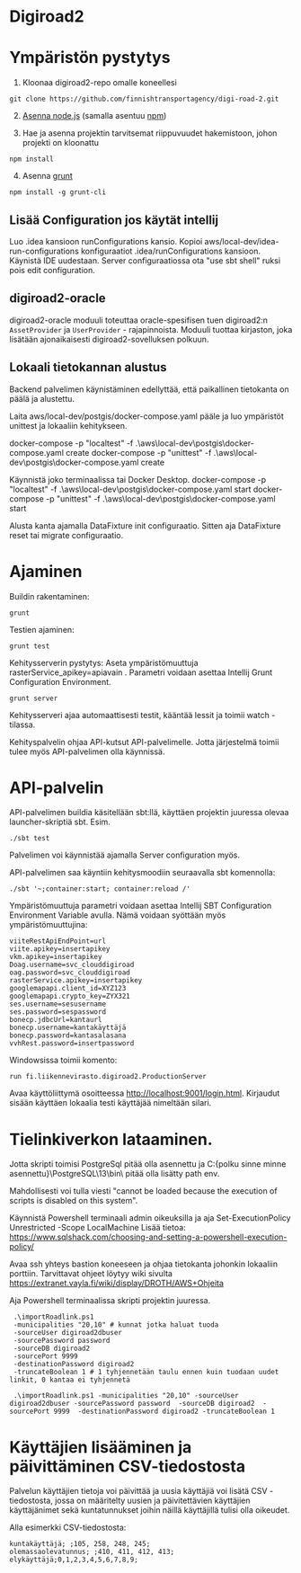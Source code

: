 Digiroad2
=========

Ympäristön pystytys
===================

1. Kloonaa digiroad2-repo omalle koneellesi

  ```
  git clone https://github.com/finnishtransportagency/digi-road-2.git
  ```

2. [Asenna node.js](http://howtonode.org/how-to-install-nodejs) (samalla asentuu [npm](https://npmjs.org/))


3. Hae ja asenna projektin tarvitsemat riippuvuudet hakemistoon, johon projekti on kloonattu

  ```
  npm install
  ```

4. Asenna [grunt](http://gruntjs.com/getting-started)

  ```
  npm install -g grunt-cli
  ```

Lisää Configuration jos käytät intellij
----------------

Luo .idea kansioon runConfigurations kansio. Kopioi aws/local-dev/idea-run-configurations konfiguraatiot
.idea/runConfigurations kansioon. Käynistä IDE uudestaan. Server configuraatiossa ota "use sbt shell" ruksi pois edit configuration.

digiroad2-oracle
----------------

digiroad2-oracle moduuli toteuttaa oracle-spesifisen tuen digiroad2:n `AssetProvider` ja `UserProvider` - rajapinnoista.
Moduuli tuottaa kirjaston, joka lisätään ajonaikaisesti digiroad2-sovelluksen polkuun.

Lokaali tietokannan alustus
----------------

Backend palvelimen käynistäminen edellyttää, että paikallinen tietokanta on päälä ja alustettu.

Laita aws/local-dev/postgis/docker-compose.yaml pääle ja luo ympäristöt unittest ja lokaaliin kehitykseen.

docker-compose -p "localtest" -f .\aws\local-dev\postgis\docker-compose.yaml create
docker-compose -p "unittest" -f .\aws\local-dev\postgis\docker-compose.yaml create

Käynnistä joko terminaalissa tai Docker Desktop.
docker-compose -p "localtest" -f .\aws\local-dev\postgis\docker-compose.yaml start
docker-compose -p "unittest" -f .\aws\local-dev\postgis\docker-compose.yaml start

Alusta kanta ajamalla DataFixture init configuraatio. Sitten aja DataFixture reset tai migrate configuraatio.

Ajaminen
========

Buildin rakentaminen:
```
grunt
```

Testien ajaminen:
```
grunt test
```

Kehitysserverin pystytys:
Aseta ympäristömuuttuja rasterService_apikey=apiavain . 
Parametri voidaan asettaa Intellij Grunt Configuration Environment.
```
grunt server
```
Kehitysserveri ajaa automaattisesti testit, kääntää lessit ja toimii watch -tilassa.

Kehityspalvelin ohjaa API-kutsut API-palvelimelle. Jotta järjestelmä toimii tulee myös API-palvelimen olla käynnissä.

API-palvelin
============

API-palvelimen buildia käsitellään sbt:llä, käyttäen projektin juuressa olevaa launcher-skriptiä sbt. Esim.

```
./sbt test
```

Palvelimen voi käynnistää ajamalla Server configuration myös.

API-palvelimen saa käyntiin kehitysmoodiin seuraavalla sbt komennolla:
```
./sbt '~;container:start; container:reload /'
```

Ympäristömuuttuja parametri voidaan asettaa Intellij SBT Configuration Environment Variable avulla.
Nämä voidaan syöttään myös ympäristömuuttujina:
```
viiteRestApiEndPoint=url
viite.apikey=insertapikey
vkm.apikey=insertapikey 
Doag.username=svc_clouddigiroad
oag.password=svc_clouddigiroad 
rasterService.apikey=insertapikey
googlemapapi.client_id=XYZ123
googlemapapi.crypto_key=ZYX321
ses.username=sesusername
ses.password=sespassword
bonecp.jdbcUrl=kantaurl
bonecp.username=kantakäyttäjä
bonecp.password=kantasalasana
vvhRest.password=insertpassword
```
Windowsissa toimii komento:
```
run fi.liikennevirasto.digiroad2.ProductionServer
```

Avaa käyttöliittymä osoitteessa <http://localhost:9001/login.html>.
Kirjaudut sisään käyttäen lokaalia testi käyttäjää nimeltään silari.


Tielinkiverkon lataaminen.
======================================================

Jotta skripti toimisi PostgreSql pitää olla asennettu ja C:\{polku sinne minne asennettu}\PostgreSQL\13\bin\ pitää olla lisätty path env.

Mahdollisesti voi tulla viesti "cannot be loaded because the execution of scripts is disabled on this system". 

Käynnistä Powershell terminaali admin oikeuksilla ja aja Set-ExecutionPolicy Unrestricted -Scope LocalMachine
Lisää tietoa: https://www.sqlshack.com/choosing-and-setting-a-powershell-execution-policy/

Avaa ssh yhteys bastion koneeseen ja ohjaa tietokanta johonkin lokaaliin porttiin. Tarvittavat ohjeet löytyy wiki sivulta https://extranet.vayla.fi/wiki/display/DROTH/AWS+Ohjeita

Aja Powershell terminaalissa skripti projektin juuressa.
```
 .\importRoadlink.ps1 
 -municipalities "20,10" # kunnat jotka haluat tuoda
 -sourceUser digiroad2dbuser 
 -sourcePassword password 
 -sourceDB digiroad2 
 -sourcePort 9999 
 -destinationPassword digiroad2
 -truncateBoolean 1 # 1 tyhjennetään taulu ennen kuin tuodaan uudet linkit, 0 kantaa ei tyhjennetä
```

```
 .\importRoadlink.ps1 -municipalities "20,10" -sourceUser digiroad2dbuser -sourcePassword password  -sourceDB digiroad2  -sourcePort 9999  -destinationPassword digiroad2 -truncateBoolean 1
```

Käyttäjien lisääminen ja päivittäminen CSV-tiedostosta
======================================================

Palvelun käyttäjien tietoja voi päivittää ja uusia käyttäjiä voi lisätä CSV - tiedostosta, jossa on määritelty uusien ja päivitettävien käyttäjien käyttäjänimet sekä kuntatunnukset joihin näillä käyttäjillä tulisi olla oikeudet.

Alla esimerkki CSV-tiedostosta:
```
kuntakäyttäjä; ;105, 258, 248, 245;
olemassaolevatunnus; ;410, 411, 412, 413;
elykäyttäjä;0,1,2,3,4,5,6,7,8,9;
```

